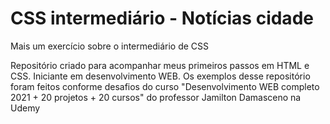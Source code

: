 # CSS intermediário - Notícias cidade
 
 Mais um exercício sobre o intermediário de CSS

 Repositório criado para acompanhar meus primeiros passos em HTML e CSS.
 Iniciante em desenvolvimento WEB.
 Os exemplos desse repositório foram feitos conforme desafios do curso "Desenvolvimento WEB completo 2021 + 20 projetos + 20 cursos" do professor Jamilton Damasceno na Udemy